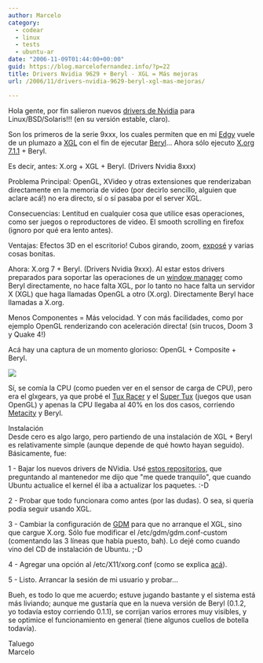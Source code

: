 ```yaml
---
author: Marcelo
category:
  - codear
  - linux
  - tests
  - ubuntu-ar
date: "2006-11-09T01:44:00+00:00"
guid: https://blog.marcelofernandez.info/?p=22
title: Drivers Nvidia 9629 + Beryl - XGL = Más mejoras
url: /2006/11/drivers-nvidia-9629-beryl-xgl-mas-mejoras/

---
```

Hola gente, por fin salieron nuevos [drivers de Nvidia](http://www.nvidia.com/object/linux_display_amd64_1.0-9629.html) para Linux/BSD/Solaris!!! (en su versión estable, claro).

Son los primeros de la serie 9xxx, los cuales permiten que en mi [Edgy](http://www.ubuntu.com/) vuele de un plumazo a [XGL](http://en.wikipedia.org/wiki/Xgl) con el fin de ejecutar [Beryl](http://www.beryl-project.org/)... Ahora sólo ejecuto [X.org 7.1.1](http://x.org/) \+ Beryl.

Es decir, antes: X.org + XGL + Beryl. (Drivers Nvidia 8xxx)

Problema Principal: OpenGL, XVideo y otras extensiones que renderizaban directamente en la memoria de video (por decirlo sencillo, alguien que aclare acá!) no era directo, sí o sí pasaba por el server XGL.

Consecuencias: Lentitud en cualquier cosa que utilice esas operaciones, como ser juegos o reproductores de video. El smooth scrolling en firefox (ignoro por qué era lento antes).

Ventajas: Efectos 3D en el escritorio! Cubos girando, zoom, [exposé](http://en.wikipedia.org/wiki/Expos%C3%A9_%28Mac_OS_X%29) y varias cosas bonitas.

Ahora: X.org 7 + Beryl. (Drivers Nvidia 9xxx). Al estar estos drivers preparados para soportar las operaciones de un [window manager](http://en.wikipedia.org/wiki/Window_manager) como Beryl directamente, no hace falta XGL, por lo tanto no hace falta un servidor X (XGL) que haga llamadas OpenGL a otro (X.org). Directamente Beryl hace llamadas a X.org.

Menos Componentes = Más velocidad. Y con más facilidades, como por ejemplo OpenGL renderizando con aceleración directa! (sin trucos, Doom 3 y Quake 4!)

Acá hay una captura de un momento glorioso: OpenGL + Composite + Beryl.

[![](http://photos1.blogger.com/blogger2/448/981953459584652/320/Pantallazo.1.png)](http://photos1.blogger.com/blogger2/448/981953459584652/1600/Pantallazo.1.png)

Sí, se comía la CPU (como pueden ver en el sensor de carga de CPU), pero era el glxgears, ya que probé el [Tux Racer](http://en.wikipedia.org/wiki/Tux_Racer) y el [Super Tux](http://www.happypenguin.org/show?SuperTux) (juegos que usan OpenGL) y apenas la CPU llegaba al 40% en los dos casos, corriendo [Metacity](http://en.wikipedia.org/wiki/Metacity) y Beryl.

Instalación  
Desde cero es algo largo, pero partiendo de una instalación de XGL + Beryl es relativamente simple (aunque depende de qué howto hayan seguido). Básicamente, fue:

1 - Bajar los nuevos drivers de NVidia. Usé [estos repositorios](http://albertomilone.com/driver_edgy.html), que preguntando al mantenedor me dijo que "me quede tranquilo", que cuando Ubuntu actualice el kernel él iba a actualizar los paquetes. :-D

2 - Probar que todo funcionara como antes (por las dudas). O sea, si quería podía seguir usando XGL.

3 - Cambiar la configuración de [GDM](http://en.wikipedia.org/wiki/GNOME_Display_Manager) para que no arranque el XGL, sino que cargue X.org. Sólo fue modificar el /etc/gdm/gdm.conf-custom (comentando las 3 líneas que había puesto, bah). Lo dejé como cuando vino del CD de instalación de Ubuntu. ;-D

4 - Agregar una opción al /etc/X11/xorg.conf (como se explica [acá](http://forum.beryl-project.org/post-41432#p41432)).

5 - Listo. Arrancar la sesión de mi usuario y probar...

Bueh, es todo lo que me acuerdo; estuve jugando bastante y el sistema está más liviando; aunque me gustaría que en la nueva versión de Beryl (0.1.2, yo todavía estoy corriendo 0.1.1), se corrijan varios errores muy visibles, y se optimice el funcionamiento en general (tiene algunos cuellos de botella todavía).

Taluego  
Marcelo
